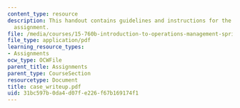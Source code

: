 ```yaml
---
content_type: resource
description: This handout contains guidelines and instructions for the case study
  assignment.
file: /media/courses/15-760b-introduction-to-operations-management-spring-2004/31bc597b0da4d07fe226f67b169174f1_case_writeup.pdf
file_type: application/pdf
learning_resource_types:
- Assignments
ocw_type: OCWFile
parent_title: Assignments
parent_type: CourseSection
resourcetype: Document
title: case_writeup.pdf
uid: 31bc597b-0da4-d07f-e226-f67b169174f1
---
```

